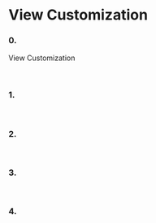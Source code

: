 # View Customization
### 0. 

View Customization

<br>

### 1.

<br>

### 2.

<br>

### 3.

<br>

### 4.